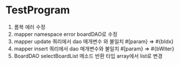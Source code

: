 # TestProgram
1. 롬복 에러 수정
2. mapper namespace error boardDAO로 수정
3. mapper update 쿼리에서  dao 매개변수 와  불일치 #[param} => #{bIdx}
4. mapper insert 쿼리에서  dao 매개변수와  불일치 #[param} => #{bWiter}
5. BoardDAO selectBoardList 메소드 반환 타입 array에서 list로 변경
